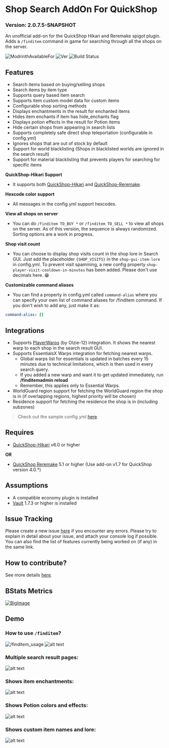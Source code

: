 # Shop Search AddOn For QuickShop
### Version: 2.0.7.5-SNAPSHOT

An unofficial add-on for the QuickShop Hikari and Reremake spigot plugin.
Adds a `/finditem` command in game for searching through all the shops on the server.

[//]: # (![MC]&#40;https://img.shields.io/badge/Minecraft-Java%20Edition:%201.16.5%20--%201.20.4-brightgreen&#41;)
![ModrinthAvailableFor](https://img.shields.io/badge/dynamic/json?label=Minecraft%20Java%20Edition:&color=4bab62&query=version&url=https://api.blueish.dev/api/minecraft/version?id=asp13ugE)
![Ver](https://img.shields.io/spiget/version/95104?label=Latest%20Spigot%20Version)
![Build Status](https://github.com/myzticbean/QSFindItemAddOn/actions/workflows/maven.yml/badge.svg?branch=master)

## Features
- Search items based on buying/selling shops
- Search items by item type
- Supports query based item search
- Supports item custom model data for custom items
- Configurable shop sorting methods
- Displays enchantments in the result for enchanted items
- Hides item enchants if item has hide_enchants flag
- Displays potion effects in the result for Potion items
- Hide certain shops from appearing in search lists
- Supports completely safe direct shop teleportation (configurable in config.yml)
- Ignores shops that are out of stock by default
- Support for world blacklisting (Shops in blacklisted worlds are ignored in the search result)
- Support for material blacklisting that prevents players for searching for specific items


**QuickShop-Hikari Support**
- It supports both [QuickShop-Hikari](https://www.spigotmc.org/resources/100125/) and [QuickShop-Reremake](https://www.spigotmc.org/resources/62575/).

**Hexcode color support**
- All messages in the config.yml support hexcodes.

**View all shops on server**
- You can do `/finditem TO_BUY *` or `/finditem TO_SELL *` to view all shops on the server. As of this version, the sequence is always randomized. Sorting options are a work in progress.

**Shop visit count**
- You can choose to display shop visits count in the shop lore in Search GUI. Just add the placeholder `{SHOP_VISITS}` in the `shop-gui-item-lore` in config.yml. To prevent visit spamming, a new config property `shop-player-visit-cooldown-in-minutes` has been added. Please don't use decimals here. 😁

**Customizable command aliases**
- You can find a property in config.yml called `command-alias` where you can specify your own list of command aliases for /finditem command. If you don't wish to add any, just make it as:
```yaml
command-alias: []
```

## Integrations
- Supports [PlayerWarps](https://www.spigotmc.org/resources/66692/) (by Olzie-12) integration. It shows the nearest warp to each shop in the search result GUI.
- Supports EssentialsX Warps integration for fetching nearest warps.
  - Global warps list for essentials is updated in batches every 15 minutes due to technical limitations, which is then used in every search query.
  - If you added a new warp and want it to get updated immediately, run **/finditemadmin reload**
  - Remember, this applies only to Essential Warps.
- WorldGuard region support for fetching the WorldGuard region the shop is in (if overlapping regions, highest priority will be chosen)
- Residence support for fetching the residence the shop is in (including subzones)

>Check out the sample config.yml [here](https://github.com/myzticbean/QSFindItemAddOn/wiki/Sample-config.yml).

## Requires
- [QuickShop-Hikari](https://www.spigotmc.org/resources/100125/) v6.0 or higher

**OR**

- [QuickShop Reremake](https://www.spigotmc.org/resources/62575/) 5.1 or higher (Use add-on v1.7 for QuickShop version 4.0.*)

## Assumptions
- A compatible economy plugin is installed
- [Vault](https://www.spigotmc.org/resources/34315/) 1.7.3 or higher is installed

## Issue Tracking
Please create a new issue [here](https://github.com/myzticbean/QSFindItemAddOn/issues) if you encounter any errors. Please try to explain in detail about your issue, and attach your console log if possible.
You can also find the list of features currently being worked on (if any) in the same link.

## How to contribute?
See more details [here](https://github.com/myzticbean/QSFindItemAddOn/blob/master/CONTRIBUTING.md).

## BStats Metrics
[![BigImage](https://bstats.org/signatures/bukkit/QSFindItemAddOn.svg)](https://bstats.org/plugin/bukkit/QSFindItemAddOn/12382)

## Demo
### How to use `/finditem`?
![/finditem_usage](https://cdn.modrinth.com/data/asp13ugE/images/bb37966809c9d7ab3201988ef58b2060688584f3.png)
![alt text](https://cdn.modrinth.com/data/asp13ugE/images/878e9b703343a65c963d790d875ad5dbe6ac309d.png)
### Multiple search result pages:
![alt text](https://cdn.modrinth.com/data/asp13ugE/images/33cb7d96cabb709bc630685c9e6fdc1b9cd7b3bb.png)
### Shows item enchantments:
![alt text](https://cdn.modrinth.com/data/asp13ugE/images/8ac5643bc042b897e549400e29186d87024b3a71.png)
### Shows Potion colors and effects:
![alt text](https://cdn.modrinth.com/data/asp13ugE/images/786ce10d42c5e92cbbd12b7f1ee81011796acbe0.png)
### Shows custom item names and lore:
![alt text](https://cdn.modrinth.com/data/asp13ugE/images/0c30b767bfc9df1f4a79afef677c0fc262fa62c5.png)